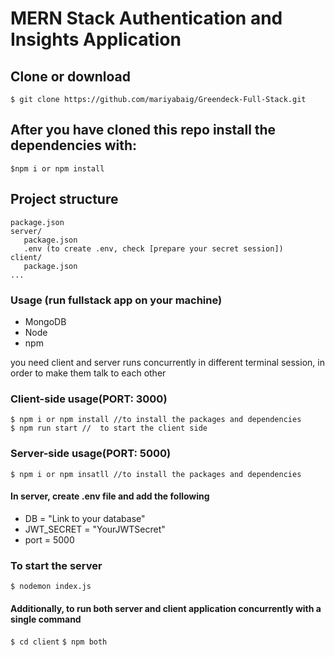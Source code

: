 # MERN Stack Authentication and Insights Application

Clone or download
---------------

```$ git clone https://github.com/mariyabaig/Greendeck-Full-Stack.git```

After you have cloned this repo install the dependencies with:
---------------
```$npm i or npm install```

Project structure
---------------

```LICENSE
package.json
server/
   package.json
   .env (to create .env, check [prepare your secret session])
client/
   package.json
... 
```
### Usage (run fullstack app on your machine) ###

* MongoDB
* Node
* npm

you need client and server runs concurrently in different terminal session, in order to make them talk to each other


### Client-side usage(PORT: 3000) ###
```$ cd client          // go to client folder
$ npm i or npm install //to install the packages and dependencies
$ npm run start //  to start the client side
```


### Server-side usage(PORT: 5000) ###
```$ cd server //go to server folder
$ npm i or npm insatll //to install the packages and dependencies
```

#### In server, create .env file and add the following ####
* DB = "Link to your database"
* JWT_SECRET = "YourJWTSecret" 
* port = 5000

### To start the server ###
` $ nodemon index.js `

#### Additionally, to run both server and client application concurrently with a single command ####

`$ cd client`
` $ npm both `
